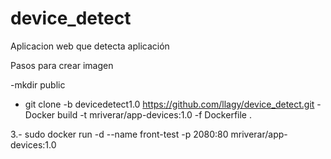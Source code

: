 # device_detect
Aplicacion web que detecta aplicación

Pasos para crear imagen

-mkdir public
- git clone -b devicedetect1.0 https://github.com/llagy/device_detect.git
-Docker build -t mriverar/app-devices:1.0 -f Dockerfile .

3.- sudo docker run -d  --name front-test  -p 2080:80 mriverar/app-devices:1.0
